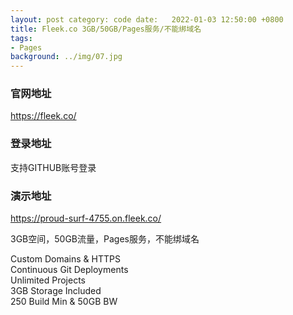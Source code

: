 ```yaml
---
layout: post category: code date:   2022-01-03 12:50:00 +0800
title: Fleek.co 3GB/50GB/Pages服务/不能绑域名
tags:
- Pages
background: ../img/07.jpg
---
```


### 官网地址
https://fleek.co/

### 登录地址
支持GITHUB账号登录

### 演示地址
https://proud-surf-4755.on.fleek.co/

3GB空间，50GB流量，Pages服务，不能绑域名

Custom Domains & HTTPS<br>
Continuous Git Deployments<br>
Unlimited Projects<br>
3GB Storage Included<br>
250 Build Min & 50GB BW<br>